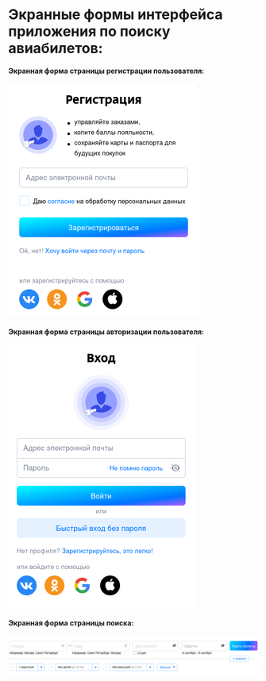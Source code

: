 # Экранные формы интерфейса приложения по поиску авиабилетов:

#### Экранная форма страницы регистрации пользователя:

![sign_ap_page](/HomeWork_8/src/main/resources/registr_page.png)

#### Экранная форма страницы авторизации пользователя:

![sign_ap_page](/HomeWork_8/src/main/resources/login_page.png)

#### Экранная форма страницы поиска:

![sign_ap_page](/HomeWork_8/src/main/resources/search_page.png)

